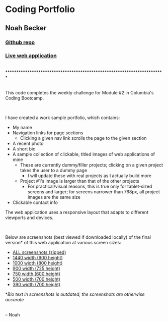 # Coding Portfolio
## Noah Becker

### [Github repo](https://github.com/noah35becker/noah-becker-portfolio/)

### [Live web application](https://noah35becker.github.io/noah-becker-portfolio/)
<br/>
************************************************************************

<br/>
<br/>

This code completes the weekly challenge for Module #2 in Columbia's Coding Bootcamp.

<br/>

I have created a work sample portfolio, which contains:
- My name
- Navigation links for page sections
    - Clicking a given nav link scrolls the page to the given section
- A recent photo
- A short bio
- A sample collection of clickable, titled images of web applications of mine
    - These are currently dummy/filler projects; clicking on a given project takes the user to a dummy page
        - I will update these with real projects as I actually build more
    - Project #1's image is larger than that of the other projects
        - For practical/visual reasons, this is true only for tablet-sized screens and larger; for screens narrower than 768px, all project images are the same size
- Clickable contact info

The web application uses a responsive layout that adapts to different viewports and devices.

<br/>



Below are screenshots (best viewed if downloaded locally) of the final version* of this web application at various screen sizes:

- [ALL screenshots (zipped)](assets/final-screenshots/ALL-final-screenshots.zip)
- [1440 width (900 height)](assets/final-screenshots/final-screenshot-1440-x-900.png)
- [1000 width (800 height)](assets/final-screenshots/final-screenshot-1000-x-800.png)
- [900 width (725 height)](assets/final-screenshots/final-screenshot-900-x-725.png)
- [750 width (600 height)](assets/final-screenshots/final-screenshot-750-x-600.png)
- [500 width (700 height)](assets/final-screenshots/final-screenshot-500-x-700.png)
- [390 width (700 height)](assets/final-screenshots/final-screenshot-390-x-700.png)

*<em>Bio text in screenshots is outdated; the screenshots are otherwise accurate</em>

<br/>
– Noah